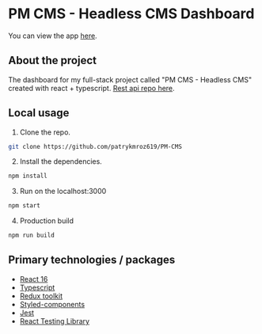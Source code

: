 # PM CMS - Headless CMS Dashboard

You can view the app [here](https://pm-cms.netlify.app/).

## About the project

The dashboard for my full-stack project called "PM CMS - Headless CMS" created with react + typescript. [Rest api repo here](https://github.com/patrykmroz619/PM-CMS-api).

## Local usage

1. Clone the repo.

```sh
git clone https://github.com/patrykmroz619/PM-CMS
```

2. Install the dependencies.

```sh
npm install
```

3. Run on the localhost:3000

```sh
npm start
```

4. Production build

```sh
npm run build
```

## Primary technologies / packages

- [React 16](https://reactjs.org/)
- [Typescript](https://www.typescriptlang.org/)
- [Redux toolkit](https://redux-toolkit.js.org/)
- [Styled-components](https://styled-components.com/)
- [Jest](https://jestjs.io/)
- [React Testing Library](https://testing-library.com/docs/react-testing-library/intro/)

